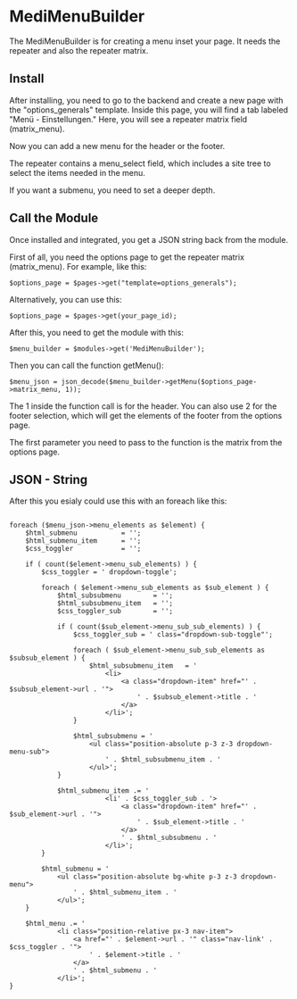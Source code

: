 # MediMenuBuilder

The MediMenuBuilder is for creating a menu inset your page. It needs the repeater and also the repeater matrix.

## Install

After installing, you need to go to the backend and create a new page with the "options_generals" template. Inside this page, you will find a tab labeled "Menü - Einstellungen." Here, you will see a repeater matrix field (matrix_menu).

Now you can add a new menu for the header or the footer.

The repeater contains a menu_select field, which includes a site tree to select the items needed in the menu.

If you want a submenu, you need to set a deeper depth.

## Call the Module

Once installed and integrated, you get a JSON string back from the module.

First of all, you need the options page to get the repeater matrix (matrix_menu). For example, like this:

```
$options_page = $pages->get("template=options_generals");
```
Alternatively, you can use this:
```
$options_page = $pages->get(your_page_id);
```
After this, you need to get the module with this:
```
$menu_builder = $modules->get('MediMenuBuilder');
```
Then you can call the function getMenu():
```
$menu_json = json_decode($menu_builder->getMenu($options_page->matrix_menu, 1));
```
The 1 inside the function call is for the header. You can also use 2 for the footer selection, which will get the elements of the footer from the options page.

The first parameter you need to pass to the function is the matrix from the options page.

## JSON - String

After this you esialy could use this with an foreach like this:
```

foreach ($menu_json->menu_elements as $element) {
    $html_submenu           = '';
    $html_submenu_item      = '';
    $css_toggler            = '';

    if ( count($element->menu_sub_elements) ) {
        $css_toggler = ' dropdown-toggle';

        foreach ( $element->menu_sub_elements as $sub_element ) {
            $html_subsubmenu        = '';
            $html_subsubmenu_item   = '';
            $css_toggler_sub        = '';

            if ( count($sub_element->menu_sub_sub_elements) ) {
                $css_toggler_sub = ' class="dropdown-sub-toggle"';

                foreach ( $sub_element->menu_sub_sub_elements as $subsub_element ) {
                    $html_subsubmenu_item   = '
                        <li>
                            <a class="dropdown-item" href="' . $subsub_element->url . '">
                                ' . $subsub_element->title . '
                            </a>
                        </li>';
                }

                $html_subsubmenu = '
                    <ul class="position-absolute p-3 z-3 dropdown-menu-sub">
                        ' . $html_subsubmenu_item . '
                    </ul>';
            }

            $html_submenu_item .= '
                        <li' . $css_toggler_sub . '>
                            <a class="dropdown-item" href="' . $sub_element->url . '">
                                ' . $sub_element->title . '
                            </a>
                            ' . $html_subsubmenu . '
                        </li>';
        }

        $html_submenu = '
            <ul class="position-absolute bg-white p-3 z-3 dropdown-menu">
                ' . $html_submenu_item . '
            </ul>';
    }

    $html_menu .= '
            <li class="position-relative px-3 nav-item">
                <a href="' . $element->url . '" class="nav-link' . $css_toggler . '">
                    ' . $element->title . '
                </a>
                ' . $html_submenu . '
            </li>';
}
```